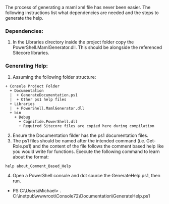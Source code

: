 The process of generating a maml xml file has never been easier. The following instructions list what dependencies are needed and the steps to generate the help.

### Dependencies:

1. In the Libraries directory inside the project folder copy the PowerShell.MamlGenerator.dll. This should be alongside the referenced Sitecore libraries.

### Generating Help:

1. Assuming the following folder structure:
```
+ Console Project Folder
  + Documentation
  |  + GenerateDocumentation.ps1
  |  + Other ps1 help files
  + Libraries
  |  + PowerShell.MamlGenerator.dll
  + bin
    + Debug
      + Cognifide.PowerShell.dll
      + Required Sitecore files are copied here during compilation
```
2. Ensure the Documentation filder has the ps1 documentation files.
3. The ps1 files should be named after the intended command (i.e. Get-Role.ps1) and the content of the file follows the comment based help like you would write for functions. Execute the following command to learn about the format:
```
help about_Comment_Based_Help
```
4. Open a PowerShell console and dot source the GenerateHelp.ps1, then run.
  * PS C:\Users\Michael> . C:\inetpub\wwwroot\Console72\Documentation\GenerateHelp.ps1
